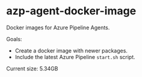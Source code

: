 # azp-agent-docker-image
Docker images for Azure Pipeline Agents.

Goals:
* Create a docker image with newer packages.
* Include the latest Azure Pipeline `start.sh` script.

Current size: 5.34GB
